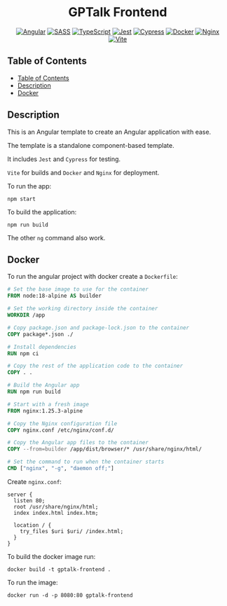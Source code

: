 <h1 align="center">GPTalk Frontend</h1>

<p align="center" width="100%">
    <a href="#"><img src="https://img.shields.io/badge/Angular-DD0031?style=for-the-badge&logo=angular&logoColor=white" title="Angular"/></a>
    <a href="#"><img src="https://img.shields.io/badge/SASS-CC6699?style=for-the-badge&logo=sass&logoColor=white" title="SASS"/></a>
    <a href="#"><img src="https://img.shields.io/badge/TypeScript-3178C6?style=for-the-badge&logo=typescript&logoColor=white" title="TypeScript"/></a>
    <a href="#"><img src="https://img.shields.io/badge/Jest-C21325?style=for-the-badge&logo=jest&logoColor=white" title="Jest"/></a>
    <a href="#"><img src="https://img.shields.io/badge/Cypress-17202C?style=for-the-badge&logo=cypress&logoColor=white" title="Cypress"/></a>
    <a href="#"><img src="https://img.shields.io/badge/Docker-2496ED?style=for-the-badge&logo=docker&logoColor=white" title="Docker"/></a>
    <a href="#"><img src="https://img.shields.io/badge/Nginx-009639?style=for-the-badge&logo=nginx&logoColor=white" title="Nginx"/></a>
    <a href="#"><img src="https://img.shields.io/badge/Vite-646CFF?style=for-the-badge&logo=vite&logoColor=white" title="Vite"/></a>
</p>

## Table of Contents

- [Table of Contents](#table-of-contents)
- [Description](#description)
- [Docker](#docker)

## Description

This is an Angular template to create an Angular application with ease.

The template is a standalone component-based template.

It includes `Jest` and `Cypress` for testing.

`Vite` for builds and `Docker` and `Nginx` for deployment.

To run the app:

```
npm start
```

To build the application:

```
npm run build
```

The other `ng` command also work.

## Docker

To run the angular project with docker create a `Dockerfile`:

```Dockerfile
# Set the base image to use for the container
FROM node:18-alpine AS builder

# Set the working directory inside the container
WORKDIR /app

# Copy package.json and package-lock.json to the container
COPY package*.json ./

# Install dependencies
RUN npm ci

# Copy the rest of the application code to the container
COPY . .

# Build the Angular app
RUN npm run build

# Start with a fresh image
FROM nginx:1.25.3-alpine

# Copy the Nginx configuration file
COPY nginx.conf /etc/nginx/conf.d/

# Copy the Angular app files to the container
COPY --from=builder /app/dist/browser/* /usr/share/nginx/html/

# Set the command to run when the container starts
CMD ["nginx", "-g", "daemon off;"]
```

Create `nginx.conf`:

```
server {
  listen 80;
  root /usr/share/nginx/html;
  index index.html index.htm;

  location / {
    try_files $uri $uri/ /index.html;
  }
}
```

To build the docker image run:

```
docker build -t gptalk-frontend .
```

To run the image:

```
docker run -d -p 8080:80 gptalk-frontend
```
